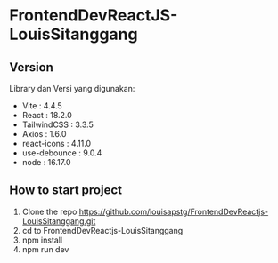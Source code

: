 # FrontendDevReactJS-LouisSitanggang

## Version

Library dan Versi yang digunakan:

-   Vite : 4.4.5
-   React : 18.2.0
-   TailwindCSS : 3.3.5
-   Axios : 1.6.0
-   react-icons : 4.11.0
-   use-debounce : 9.0.4
-   node : 16.17.0

## How to start project

1. Clone the repo https://github.com/louisapstg/FrontendDevReactjs-LouisSitanggang.git
2. cd to FrontendDevReactjs-LouisSitanggang
3. npm install
4. npm run dev
